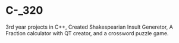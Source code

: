 # C-_320
3rd year projects in C++, Created Shakespearian Insult Generetor, A Fraction calculator with QT creator, and a crossword puzzle game.
